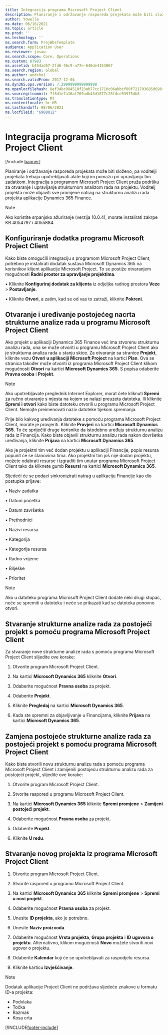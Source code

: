 ```yaml
---
title: Integracija programa Microsoft Project Client
description: Planiranje i održavanje rasporeda projekata može biti složeno, pa voditelji projekata trebaju upotrebljavati alate koji im pomažu pri upravljanju tim zadatkom. Integracija s programom Microsoft Project Client pruža podršku za otvaranje i upravljanje strukturnom analizom rada na projektu.
author: Yowelle
ms.date: 06/16/2021
ms.topic: article
ms.prod: ''
ms.technology: ''
ms.search.form: ProjWbsTemplate
audience: Application User
ms.reviewer: josaw
ms.search.scope: Core, Operations
ms.custom: 87983
ms.assetid: b454ad57-2fd6-46c9-a77e-646de4153067
ms.search.region: Global
ms.author: andchoi
ms.search.validFrom: 2017-12-04
ms.dyn365.ops.version: 7.2999999999999998
ms.openlocfilehash: 8ef34bc984510f23ab77cc1710c06abbcf80f721703685d696fea28eeaddd732
ms.sourcegitcommit: 7f8d1e7a16af769adb43d1877c28fdce53975db8
ms.translationtype: MT
ms.contentlocale: hr-HR
ms.lasthandoff: 08/06/2021
ms.locfileid: "6988012"
---
```

# <a name="microsoft-project-client-integration"></a>Integracija programa Microsoft Project Client

[!include [banner](../includes/banner.md)]

Planiranje i održavanje rasporeda projekata može biti složeno, pa voditelji projekata trebaju upotrebljavati alate koji im pomažu pri upravljanju tim zadatkom. Integracija s programom Microsoft Project Client pruža podršku za otvaranje i upravljanje strukturnom analizom rada na projektu. Voditelj projekta može objaviti sve promjene natrag na strukturnu analizu rada projekta aplikacije Dynamics 365 Finance.

> [!NOTE]
> Ako koristite srpanjsko ažuriranje (verzija 10.0.4), morate instalirati zakrpe KB 4054797 i 4055884.

## <a name="configure-the-microsoft-project-client-add-in"></a>Konfiguriranje dodatka programu Microsoft Project Client
Kako biste omogućili integraciju s programom Microsoft Project Client, potrebno je instalirati dodatak sustava Microsoft Dynamics 365 na korisnikov klijent aplikacije Microsoft Project. To se postiže otvaranjem mogućnosti **Radni prostor za upravljanje projektima**.

•   Kliknite **Konfiguriraj dodatak za klijenta** iz odjeljka radnog prostora **Veze** > **Postavljanje**.

•   Kliknite **Otvori**, a zatim, kad se od vas to zatraži, kliknite **Pokreni**.

## <a name="open-and-edit-an-existing-draft-work-breakdown-structure-in-microsoft-project-client"></a>Otvaranje i uređivanje postojećeg nacrta strukturne analize rada u programu Microsoft Project Client
Ako projekt u aplikaciji Dynamics 365 Finance već ima stvorenu strukturnu analizu rada, ona se može otvoriti u programu Microsoft Project Client ako je strukturna analiza rada u stanju skice. Za otvaranje sa stranice **Projekt**, kliknite vezu **Otvori u aplikaciji Microsoft Project** na kartici **Plan**. Ova se stranica također može otvoriti iz programa Microsoft Project Client klikom mogućnosti **Otvori** na kartici **Microsoft Dynamics 365**. S popisa odaberite **Pravna osoba** i **Projekt**.

> [!NOTE]
> Ako upotrebljavate preglednik Internet Explorer, morat ćete kliknuti **Spremi** za ručno otvaranje s mjesta na kojem se nalazi preuzeta datoteka. Ili kliknite **Spremi i otvori** kako biste datoteku otvorili u programu Microsoft Project Client. Nemojte preimenovati naziv datoteke tijekom spremanja.

Prije bilo kakvog uređivanja datoteke s pomoću programa Microsoft Project Client, morate je provjeriti. Kliknite **Provjeri** na kartici **Microsoft Dynamics 365**. To će spriječiti druge korisnike da istodobno uređuju strukturnu analizu rada iz Financija. Kako biste objavili strukturnu analizu rada nakon dovršetka uređivanja, kliknite **Prijava** na kartici **Microsoft Dynamics 365**.

Ako je projektni tim već dodan projektu u aplikaciji Financije, popis resursa popunit će se članovima tima. Ako projektni tim još nije dodan projektu, možete odabrati resurse i izgraditi tim unutar programa Microsoft Project Client tako da kliknete gumb **Resursi** na kartici **Microsoft Dynamics 365**. 

Sljedeći će se podaci sinkronizirati natrag u aplikaciju Financije kao dio postupka prijave:

•   Naziv zadatka

•   Datum početka

•   Datum završetka

•   Prethodnici

•   Nazivi resursa

•   Kategorija

•   Kategorija resursa

•   Radno vrijeme

•   Bilješke

•   Prioritet

> [!NOTE]
> Ako u datoteku programa Microsoft Project Client dodate neki drugi stupac, neće se spremiti u datoteku i neće se prikazati kad se datoteka ponovno otvori.

## <a name="create-the-work-breakdown-structure-for-an-existing-project-using-microsoft-project-client"></a>Stvaranje strukturne analize rada za postojeći projekt s pomoću programa Microsoft Project Client
Za stvaranje nove strukturne analize rada s pomoću programa Microsoft Project Client slijedite ove korake:


1.  Otvorite program Microsoft Project Client.

2.  Na kartici **Microsoft Dynamics 365** kliknite **Otvori**.

3.  Odaberite mogućnost **Pravna osoba** za projekt.

4.  Odaberite **Projekt**.

5.  Kliknite **Pregledaj** na kartici **Microsoft Dynamics 365**.

6.  Kada ste spremni za objavljivanje u Financijama, kliknite **Prijava** na kartici **Microsoft Dynamics 365**.

## <a name="replace-the-existing-work-breakdown-structure-for-an-existing-project-using-microsoft-project-client"></a>Zamjena postojeće strukturne analize rada za postojeći projekt s pomoću programa Microsoft Project Client
Kako biste stvorili novu strukturnu analizu rada s pomoću programa Microsoft Project Client i zamijenili postojeću strukturnu analizu rada za postojeći projekt, slijedite ove korake:

1.  Otvorite program Microsoft Project Client.

2.  Stvorite raspored u programu Microsoft Project Client.

3.  Na kartici **Microsoft Dynamics 365** kliknite **Spremi promjene** > **Zamijeni postojeći projekt**.

4.  Odaberite mogućnost **Pravna osoba** za projekt.

5.  Odaberite **Projekt**.

6.  Kliknite **U redu**.

## <a name="create-a-new-project-from-within-microsoft-project-client"></a>Stvaranje novog projekta iz programa Microsoft Project Client


1.  Otvorite program Microsoft Project Client.

2.  Stvorite raspored u programu Microsoft Project Client.

3.  Na kartici **Microsoft Dynamics 365** kliknite **Spremi promjene** > **Spremi u novi projekt**.

4.  Odaberite mogućnost **Pravna osoba** za projekt.

5.  Unesite **ID projekta**, ako je potrebno.

6.  Unesite **Naziv proizvoda**.

7.  Odaberite mogućnost **Vrsta projekta**, **Grupa projekta** i **ID ugovora o projektu**. Alternativno, klikom mogućnosti **Novo** možete stvoriti novi ugovor o projektu.

8.  Odaberite **Kalendar** koji će se upotrebljavati za raspodjelu resursa.

11. Kliknite karticu **Izvješćivanje**.

> [!NOTE]
> Dodatak aplikacije Project Client ne podržava sljedeće znakove u formatu ID-a projekta:
> 
>   - Podvlaka
>   - Točka
>   - Razmak
>   - Kosa crta

[!INCLUDE[footer-include](../includes/footer-banner.md)]
